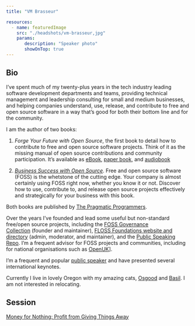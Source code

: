 ```yaml
---
title: "VM Brasseur"

resources:
  - name: featuredImage
    src: "./headshots/vm-brasseur,jpg"
    params:
       description: "Speaker photo"
       showOnTop: true
---
```


## Bio

I’ve spent much of my twenty-plus years in the tech industry leading software development departments and teams, providing technical management and leadership consulting for small and medium businesses, and helping companies understand, use, release, and contribute to free and open source software in a way that’s good for both their bottom line and for the community.

I am the author of two books:

1. _Forge Your Future with Open Source_, the first book to detail how to contribute to free and open source software projects. Think of it as the missing manual of open source contributions and community participation. It’s available as [eBook](https://fossforge.com/), [paper book](https://bookshop.org/p/books/forge-your-future-with-open-source-build-your-skills-build-your-network-build-the-future-of-technology-brasseur/6388560?ean=9781680503012), and [audiobook](https://pragprog.com/titles/a-vbopens/forge-your-future-with-open-source/)

2. [_Business Success with Open Source_](https://fossbiz.com/). Free and open source software (FOSS) is the whetstone of the cutting edge. Your company is almost certainly using FOSS right now, whether you know it or not. Discover how to use, contribute to, and release open source projects effectively and strategically for your business with this book.

Both books are published by [The Pragmatic Programmers](https://pragprog.com/).

Over the years I’ve founded and lead some useful but non-standard free/open source projects, including the [FOSS Governance Collection](https://fossgovernance.org/) (founder and maintainer), [FLOSS Foundations website and directory](https://flossfoundations.org/) (admin, moderator, and maintainer), and the [Public Speaking Repo](https://github.com/vmbrasseur/Public_Speaking). I’m a frequent advisor for FOSS projects and communities, including for national organisations such as [OpenUK](https://openuk.uk/)].

I’m a frequent and popular [public speaker](https://www.vmbrasseur.com/presentations/) and have presented several international keynotes.

Currently I live in lovely Oregon with my amazing cats, [Osgood](https://www.flickr.com/photos/vmbrasseur/tags/osgood) and [Basil](https://www.flickr.com/photos/vmbrasseur/tags/basil/). I am not interested in relocating.

## Session

[Money for Nothing: Profit from Giving Things Away](../sessions/money-for-nothing.md)

